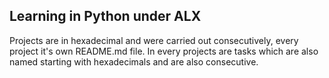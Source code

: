## Learning in Python under ALX
Projects are in hexadecimal and were carried out consecutively, every project it's own README.md file. In every projects are tasks which are also named starting with hexadecimals and are also consecutive.
